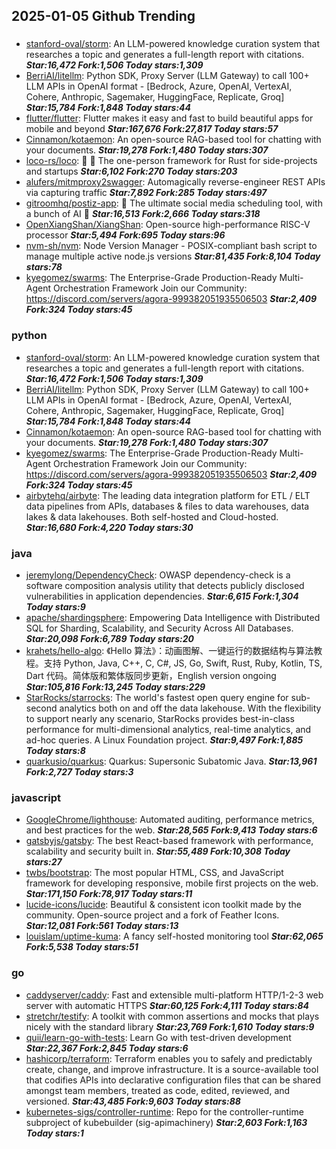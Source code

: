 ## 2025-01-05 Github Trending

### 
* [stanford-oval/storm](https://github.com/stanford-oval/storm): An LLM-powered knowledge curation system that researches a topic and generates a full-length report with citations. ***Star:16,472 Fork:1,506 Today stars:1,309***
* [BerriAI/litellm](https://github.com/BerriAI/litellm): Python SDK, Proxy Server (LLM Gateway) to call 100+ LLM APIs in OpenAI format - [Bedrock, Azure, OpenAI, VertexAI, Cohere, Anthropic, Sagemaker, HuggingFace, Replicate, Groq] ***Star:15,784 Fork:1,848 Today stars:44***
* [flutter/flutter](https://github.com/flutter/flutter): Flutter makes it easy and fast to build beautiful apps for mobile and beyond ***Star:167,676 Fork:27,817 Today stars:57***
* [Cinnamon/kotaemon](https://github.com/Cinnamon/kotaemon): An open-source RAG-based tool for chatting with your documents. ***Star:19,278 Fork:1,480 Today stars:307***
* [loco-rs/loco](https://github.com/loco-rs/loco): 🚂 🦀 The one-person framework for Rust for side-projects and startups ***Star:6,102 Fork:270 Today stars:203***
* [alufers/mitmproxy2swagger](https://github.com/alufers/mitmproxy2swagger): Automagically reverse-engineer REST APIs via capturing traffic ***Star:7,892 Fork:285 Today stars:497***
* [gitroomhq/postiz-app](https://github.com/gitroomhq/postiz-app): 📨 The ultimate social media scheduling tool, with a bunch of AI 🤖 ***Star:16,513 Fork:2,666 Today stars:318***
* [OpenXiangShan/XiangShan](https://github.com/OpenXiangShan/XiangShan): Open-source high-performance RISC-V processor ***Star:5,494 Fork:695 Today stars:96***
* [nvm-sh/nvm](https://github.com/nvm-sh/nvm): Node Version Manager - POSIX-compliant bash script to manage multiple active node.js versions ***Star:81,435 Fork:8,104 Today stars:78***
* [kyegomez/swarms](https://github.com/kyegomez/swarms): The Enterprise-Grade Production-Ready Multi-Agent Orchestration Framework Join our Community: https://discord.com/servers/agora-999382051935506503 ***Star:2,409 Fork:324 Today stars:45***

### python
* [stanford-oval/storm](https://github.com/stanford-oval/storm): An LLM-powered knowledge curation system that researches a topic and generates a full-length report with citations. ***Star:16,472 Fork:1,506 Today stars:1,309***
* [BerriAI/litellm](https://github.com/BerriAI/litellm): Python SDK, Proxy Server (LLM Gateway) to call 100+ LLM APIs in OpenAI format - [Bedrock, Azure, OpenAI, VertexAI, Cohere, Anthropic, Sagemaker, HuggingFace, Replicate, Groq] ***Star:15,784 Fork:1,848 Today stars:44***
* [Cinnamon/kotaemon](https://github.com/Cinnamon/kotaemon): An open-source RAG-based tool for chatting with your documents. ***Star:19,278 Fork:1,480 Today stars:307***
* [kyegomez/swarms](https://github.com/kyegomez/swarms): The Enterprise-Grade Production-Ready Multi-Agent Orchestration Framework Join our Community: https://discord.com/servers/agora-999382051935506503 ***Star:2,409 Fork:324 Today stars:45***
* [airbytehq/airbyte](https://github.com/airbytehq/airbyte): The leading data integration platform for ETL / ELT data pipelines from APIs, databases & files to data warehouses, data lakes & data lakehouses. Both self-hosted and Cloud-hosted. ***Star:16,680 Fork:4,220 Today stars:30***

### java
* [jeremylong/DependencyCheck](https://github.com/jeremylong/DependencyCheck): OWASP dependency-check is a software composition analysis utility that detects publicly disclosed vulnerabilities in application dependencies. ***Star:6,615 Fork:1,304 Today stars:9***
* [apache/shardingsphere](https://github.com/apache/shardingsphere): Empowering Data Intelligence with Distributed SQL for Sharding, Scalability, and Security Across All Databases. ***Star:20,098 Fork:6,789 Today stars:20***
* [krahets/hello-algo](https://github.com/krahets/hello-algo): 《Hello 算法》：动画图解、一键运行的数据结构与算法教程。支持 Python, Java, C++, C, C#, JS, Go, Swift, Rust, Ruby, Kotlin, TS, Dart 代码。简体版和繁体版同步更新，English version ongoing ***Star:105,816 Fork:13,245 Today stars:229***
* [StarRocks/starrocks](https://github.com/StarRocks/starrocks): The world's fastest open query engine for sub-second analytics both on and off the data lakehouse. With the flexibility to support nearly any scenario, StarRocks provides best-in-class performance for multi-dimensional analytics, real-time analytics, and ad-hoc queries. A Linux Foundation project. ***Star:9,497 Fork:1,885 Today stars:8***
* [quarkusio/quarkus](https://github.com/quarkusio/quarkus): Quarkus: Supersonic Subatomic Java. ***Star:13,961 Fork:2,727 Today stars:3***

### javascript
* [GoogleChrome/lighthouse](https://github.com/GoogleChrome/lighthouse): Automated auditing, performance metrics, and best practices for the web. ***Star:28,565 Fork:9,413 Today stars:6***
* [gatsbyjs/gatsby](https://github.com/gatsbyjs/gatsby): The best React-based framework with performance, scalability and security built in. ***Star:55,489 Fork:10,308 Today stars:27***
* [twbs/bootstrap](https://github.com/twbs/bootstrap): The most popular HTML, CSS, and JavaScript framework for developing responsive, mobile first projects on the web. ***Star:171,150 Fork:78,917 Today stars:11***
* [lucide-icons/lucide](https://github.com/lucide-icons/lucide): Beautiful & consistent icon toolkit made by the community. Open-source project and a fork of Feather Icons. ***Star:12,081 Fork:561 Today stars:13***
* [louislam/uptime-kuma](https://github.com/louislam/uptime-kuma): A fancy self-hosted monitoring tool ***Star:62,065 Fork:5,538 Today stars:51***

### go
* [caddyserver/caddy](https://github.com/caddyserver/caddy): Fast and extensible multi-platform HTTP/1-2-3 web server with automatic HTTPS ***Star:60,125 Fork:4,111 Today stars:84***
* [stretchr/testify](https://github.com/stretchr/testify): A toolkit with common assertions and mocks that plays nicely with the standard library ***Star:23,769 Fork:1,610 Today stars:9***
* [quii/learn-go-with-tests](https://github.com/quii/learn-go-with-tests): Learn Go with test-driven development ***Star:22,367 Fork:2,845 Today stars:6***
* [hashicorp/terraform](https://github.com/hashicorp/terraform): Terraform enables you to safely and predictably create, change, and improve infrastructure. It is a source-available tool that codifies APIs into declarative configuration files that can be shared amongst team members, treated as code, edited, reviewed, and versioned. ***Star:43,485 Fork:9,603 Today stars:88***
* [kubernetes-sigs/controller-runtime](https://github.com/kubernetes-sigs/controller-runtime): Repo for the controller-runtime subproject of kubebuilder (sig-apimachinery) ***Star:2,603 Fork:1,163 Today stars:1***
